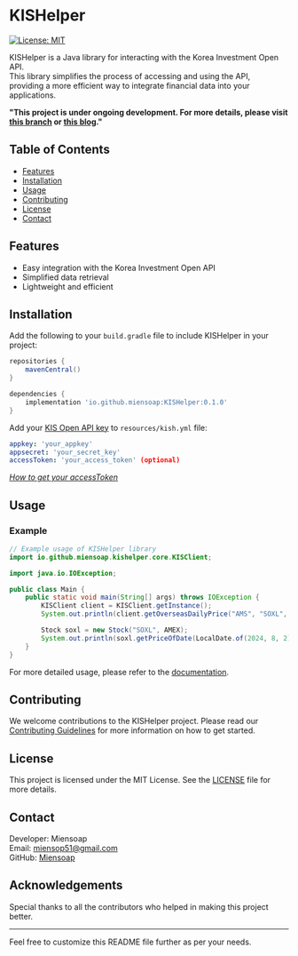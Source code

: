 # KISHelper
  
[![License: MIT](https://img.shields.io/badge/License-MIT-yellow.svg)](https://opensource.org/licenses/MIT)

KISHelper is a Java library for interacting with the Korea Investment Open API.  
This library simplifies the process of accessing and using the API,   
providing a more efficient way to integrate financial data into your applications.

**"This project is under ongoing development. For more details, please visit [this branch](https://github.com/Miensoap/KISHelper/tree/dev) or [this blog](https://miensoap.tistory.com/category/KISHelper)."**

## Table of Contents
- [Features](#features)
- [Installation](#installation)
- [Usage](#usage)
- [Contributing](#contributing)
- [License](#license)
- [Contact](#contact)

## Features
- Easy integration with the Korea Investment Open API
- Simplified data retrieval
- Lightweight and efficient

## Installation

Add the following to your `build.gradle` file to include KISHelper in your project:

```groovy
repositories {
    mavenCentral()
}

dependencies {
    implementation 'io.github.miensoap:KISHelper:0.1.0'
}
```

Add your [KIS Open API key](https://apiportal.koreainvestment.com/intro) to `resources/kish.yml` file:

```yaml
appkey: 'your_appkey'
appsecret: 'your_secret_key'
accessToken: 'your_access_token' (optional)
```
[*How to get your accessToken*](https://apiportal.koreainvestment.com/apiservice/oauth2#L_fa778c98-f68d-451e-8fff-b1c6bfe5cd30) 

## Usage

### Example

```java
// Example usage of KISHelper library
import io.github.miensoap.kishelper.core.KISClient;

import java.io.IOException;

public class Main {
    public static void main(String[] args) throws IOException {
        KISClient client = KISClient.getInstance();
        System.out.println(client.getOverseasDailyPrice("AMS", "SOXL", false).size());

        Stock soxl = new Stock("SOXL", AMEX);
        System.out.println(soxl.getPriceOfDate(LocalDate.of(2024, 8, 2), true));
    }
}
```

For more detailed usage, please refer to the [documentation](https://github.com/Miensoap/KISHelper.git).

## Contributing

We welcome contributions to the KISHelper project. Please read our [Contributing Guidelines](CONTRIBUTING.md) for more information on how to get started.

## License

This project is licensed under the MIT License. See the [LICENSE](LICENSE) file for more details.

## Contact

Developer: Miensoap  
Email: miensop51@gmail.com  
GitHub: [Miensoap](https://github.com/Miensoap)

## Acknowledgements

Special thanks to all the contributors who helped in making this project better.

---

Feel free to customize this README file further as per your needs.
